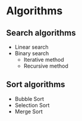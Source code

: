 # Algorithms

## Search algorithms
- Linear search
- Binary search
  - Iterative method
  - Recursive method
## Sort algorithms
- Bubble Sort
- Selection Sort
- Merge Sort

<!--
  Bubble Sort
  Selection Sort
  Insertion Sort
  Merge Sort
  Quicksort
  Counting Sort
  Radix Sort
  Bucket Sort
  Heap Sort
  Shell Sort
-->










